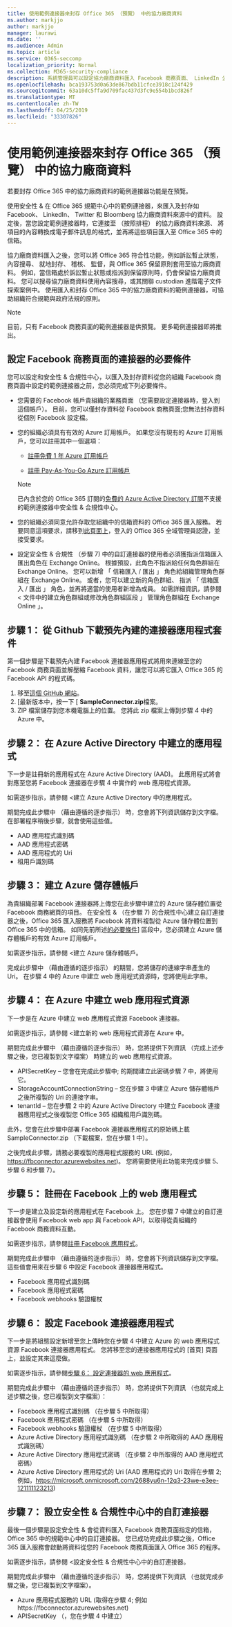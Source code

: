 ```yaml
---
title: 使用範例連接器來封存 Office 365 （預覽） 中的協力廠商資料
ms.author: markjjo
author: markjjo
manager: laurawi
ms.date: ''
ms.audience: Admin
ms.topic: article
ms.service: O365-seccomp
localization_priority: Normal
ms.collection: M365-security-compliance
description: 系統管理員可以設定協力廠商資料匯入 Facebook 商務頁面、 LinkedIn 公司頁面等立即 Bloomberg 資料來源的原生的連接器。 這可讓您封存在 Office 365 中的協力廠商資料來源中的資料，所以您可以使用合規性功能，例如合法持有、 內容搜尋和保留原則來管理貴組織的協力廠商資料的控管。
ms.openlocfilehash: bca193753d0a63de867bdb11cfce3918c124f429
ms.sourcegitcommit: 63a10dc5ffa9d709fac437d3fc9e554b1bcd826f
ms.translationtype: MT
ms.contentlocale: zh-TW
ms.lasthandoff: 04/25/2019
ms.locfileid: "33307826"
---
```

# <a name="use-sample-connectors-to-archive-third-party-data-in-office-365-preview"></a>使用範例連接器來封存 Office 365 （預覽） 中的協力廠商資料

若要封存 Office 365 中的協力廠商資料的範例連接器功能是在預覽。

使用安全性 & 在 Office 365 規範中心中的範例連接器，來匯入及封存如 Facebook、 LinkedIn、 Twitter 和 Bloomberg 協力廠商資料來源中的資料。 設定後，當您設定範例連接器時，它連接至 （按照排程） 的協力廠商資料來源、 將項目的內容轉換成電子郵件訊息的格式，並再將這些項目匯入至 Office 365 中的信箱。

協力廠商資料匯入之後，您可以將 Office 365 符合性功能，例如訴訟暫止狀態，內容搜尋、 就地封存、 稽核、 監督，與 Office 365 保留原則套用至協力廠商資料。 例如，當信箱處於訴訟暫止狀態或指派到保留原則時，仍會保留協力廠商資料。 您可以搜尋協力廠商資料使用內容搜尋，或其關聯 custodian 進階電子文件探索案例中。 使用匯入和封存 Office 365 中的協力廠商資料的範例連接器，可協助組織符合規範與政府法規的原則。

> [!NOTE]
> 目前，只有 Facebook 商務頁面的範例連接器是供預覽。 更多範例連接器即將推出。


## <a name="prerequisites-for-setting-up-a-connector-for-facebook-business-pages"></a>設定 Facebook 商務頁面的連接器的必要條件

您可以設定和安全性 & 合規性中心，以匯入及封存資料從您的組織 Facebook 商務頁面中設定的範例連接器之前，您必須完成下列必要條件。 

- 您需要的 Facebook 帳戶貴組織的業務頁面 （您需要設定連接器時，登入到這個帳戶）。 目前，您可以僅封存資料從 Facebook 商務頁面;您無法封存資料從個別 Facebook 設定檔。

- 您的組織必須具有有效的 Azure 訂用帳戶。 如果您沒有現有的 Azure 訂用帳戶，您可以註冊其中一個選項：

    - [註冊免費 1 年 Azure 訂用帳戶](https://azure.microsoft.com/free) 

    - [註冊 Pay-As-You-Go Azure 訂用帳戶](https://azure.microsoft.com/pricing/purchase-options/pay-as-you-go/)

    > [!NOTE]
    > 已內含於您的 Office 365 訂閱的[免費的 Azure Active Directory 訂閱](use-your-free-azure-ad-subscription-in-office-365.md)不支援的範例連接器中安全性 & 合規性中心。

- 您的組織必須同意允許存取您組織中的信箱資料的 Office 365 匯入服務。 若要同意這項要求，請移到[此頁面上](https://login.microsoftonline.com/common/oauth2/authorize?client_id=570d0bec-d001-4c4e-985e-3ab17fdc3073&response_type=code&redirect_uri=https://portal.azure.com/&nonce=1234&prompt=admin_consent)，登入的 Office 365 全域管理員認證，並接受要求。

- 設定安全性 & 合規性 （步驟 7) 中的自訂連接器的使用者必須獲指派信箱匯入匯出角色在 Exchange Online。 根據預設，此角色不指派給任何角色群組在 Exchange Online。 您可以新增 「 信箱匯入 / 匯出 」 角色給組織管理角色群組在 Exchange Online。 或者，您可以建立新的角色群組、 指派 「 信箱匯入 / 匯出 」 角色，並再將適當的使用者新增為成員。 如需詳細資訊，請參閱 < 文件中的<b0>建立角色群組</b0>或<b1>修改角色群組</b1>區段 」 管理角色群組在 Exchange Online 」。

## <a name="step-1-download-the-pre-built-connector-app-package-from-github"></a>步驟 1： 從 Github 下載預先內建的連接器應用程式套件

第一個步驟是下載預先內建 Facebook 連接器應用程式將用來連線至您的 Facebook 商務頁面並解壓縮 Facebook 資料，讓您可以將它匯入 Office 365 的 Facebook API 的程式碼。

1. 移至[這個 GitHub 網站](https://github.com/Microsoft/m365-sample-connector-csharp-aspnet/releases)。 
2. [最新版本中，按一下 [ **SampleConnector.zip**檔案。
3. ZIP 檔案儲存到您本機電腦上的位置。 您將此 zip 檔案上傳到步驟 4 中的 Azure 中。

## <a name="step-2-create-an-app-in-azure-active-directory"></a>步驟 2： 在 Azure Active Directory 中建立的應用程式

下一步是註冊新的應用程式在 Azure Active Directory (AAD)。 此應用程式將會對應至您將 Facebook 連接器在步驟 4 中實作的 web 應用程式資源。 

如需逐步指示，請參閱 <<c0>建立 Azure Active Directory 中的應用程式。

期間完成此步驟中 （藉由遵循的逐步指示） 時，您會將下列資訊儲存到文字檔。 在部署程序稍後步驟，就會使用這些值。

- AAD 應用程式識別碼
- AAD 應用程式密碼
- AAD 應用程式的 Uri
- 租用戶識別碼

## <a name="step-3-create-an-azure-storage-account"></a>步驟 3： 建立 Azure 儲存體帳戶

為貴組織部署 Facebook 連接器將上傳您在此步驟中建立的 Azure 儲存體位置從 Facebook 商務網頁的項目。 在安全性 & （在步驟 7) 的合規性中心建立自訂連接器之後，Office 365 匯入服務將 Facebook 將資料複製從 Azure 儲存體位置到 Office 365 中的信箱。 如同先前所述[的必要條件](#prerequisites-for-setting-up-a-connector-for-facebook-business-pages)] 區段中，您必須建立 Azure 儲存體帳戶的有效 Azure 訂用帳戶。

如需逐步指示，請參閱 <<c0>建立 Azure 儲存體帳戶。

完成此步驟中 （藉由遵循的逐步指示） 的期間，您將儲存的連線字串產生的 Uri。 在步驟 4 中的 Azure 中建立 web 應用程式資源時，您將使用此字串。

## <a name="step-4-create-a-web-app-resource-in-azure"></a>步驟 4： 在 Azure 中建立 web 應用程式資源

下一步是在 Azure 中建立 web 應用程式資源 Facebook 連接器。 

如需逐步指示，請參閱 <<c0>建立新的 web 應用程式資源在 Azure 中。

期間完成此步驟中 （藉由遵循的逐步指示） 時，您將提供下列資訊 （完成上述步驟之後，您已複製到文字檔案） 時建立的 web 應用程式資源。

- APISecretKey – 您會在完成此步驟中; 的期間建立此密碼步驟 7 中，將使用它。
- StorageAccountConnectionString – 您在步驟 3 中建立 Azure 儲存體帳戶之後所複製的 Uri 的連接字串。
- tenantId – 您在步驟 2 中的 Azure Active Directory 中建立 Facebook 連接器應用程式之後複製您 Office 365 組織租用戶識別碼。

此外，您會在此步驟中部署 Facebook 連接器應用程式的原始碼上載 SampleConnector.zip （下載檔案，您在步驟 1 中）。

之後完成此步驟，請務必要複製的應用程式服務的 URL (例如， https://fbconnector.azurewebsites.net)。 您將需要使用此功能來完成步驟 5、 步驟 6 和步驟 7）。

## <a name="step-5-register-the-web-app-on-facebook"></a>步驟 5： 註冊在 Facebook 上的 web 應用程式

下一步是建立及設定新的應用程式在 Facebook 上。 您在步驟 7 中建立的自訂連接器會使用 Facebook web app 與 Facebook API，以取得從貴組織的 Facebook 商務資料互動。

如需逐步指示，請參閱[註冊 Facebook 應用程式](deploy-facebook-connector.md#step-5-register-the-facebook-app)。

期間完成此步驟中 （藉由遵循的逐步指示） 時，您會將下列資訊儲存到文字檔。 這些值會用來在步驟 6 中設定 Facebook 連接器應用程式。

- Facebook 應用程式識別碼
- Facebook 應用程式密碼
- Facebook webhooks 驗證權杖

## <a name="step-6-configure-the-facebook-connector-app"></a>步驟 6： 設定 Facebook 連接器應用程式

下一步是將組態設定新增至您上傳時您在步驟 4 中建立 Azure 的 web 應用程式資源 Facebook 連接器應用程式。 您將移至您的連接器應用程式的 [首頁] 頁面上，並設定其來這麼做。

如需逐步指示，請參閱[步驟 6： 設定連接器的 web 應用程式](deploy-facebook-connector.md#step-6-configure-the-connector-web-app)。

期間完成此步驟中 （藉由遵循的逐步指示） 時，您將提供下列資訊 （也就完成上述步驟之後，您已複製到文字檔案）：

- Facebook 應用程式識別碼 （在步驟 5 中所取得）
- Facebook 應用程式密碼 （在步驟 5 中所取得）
- Facebook webhooks 驗證權杖 （在步驟 5 中所取得）
- Azure Active Directory 應用程式識別碼 （在步驟 2 中所取得的 AAD 應用程式識別碼）
- Azure Active Directory 應用程式密碼 （在步驟 2 中所取得的 AAD 應用程式密碼）
- Azure Active Directory 應用程式的 Uri (AAD 應用程式的 Uri 取得在步驟 2; 例如，https://microsoft.onmicrosoft.com/2688yu6n-12q3-23we-e3ee-121111123213)

## <a name="step-7-set-up-a-custom-connector-in-the-security--compliance-center"></a>步驟 7： 設立安全性 & 合規性中心中的自訂連接器

最後一個步驟是設定安全性 & 會從資料匯入 Facebook 商務頁面指定的信箱，Office 365 中的規範中心中的自訂連接器。 您已成功完成此步驟之後，Office 365 匯入服務會啟動將資料從您的 Facebook 商務頁面匯入 Office 365 的程序。 

如需逐步指示，請參閱 <<c0>設定安全性 &amp; 合規性中心中的自訂連接器。 

期間完成此步驟中 （藉由遵循的逐步指示） 時，您將提供下列資訊 （也就完成步驟之後，您已複製到文字檔案）。

- Azure 應用程式服務的 URL (取得在步驟 4; 例如https://fbconnector.azurewebsites.net)
- APISecretKey （，您在步驟 4 中建立）
